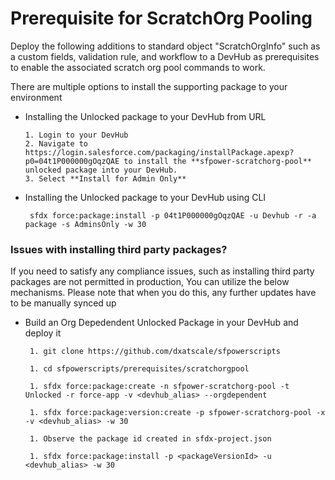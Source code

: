 # Prerequisite for ScratchOrg Pooling

Deploy the following additions to standard object "ScratchOrgInfo" such as a custom fields, validation rule, and workflow to a DevHub as prerequisites to enable the associated scratch org pool commands to work.

There are multiple options to install the supporting package to your environment

-  Installing the Unlocked package to your DevHub from URL

       1. Login to your DevHub
       2. Navigate to https://login.salesforce.com/packaging/installPackage.apexp?p0=04t1P000000gOqzQAE to install the **sfpower-scratchorg-pool** unlocked package into your DevHub.
       3. Select **Install for Admin Only**


-  Installing the Unlocked package to your DevHub using CLI


        sfdx force:package:install -p 04t1P000000gOqzQAE -u Devhub -r -a package -s AdminsOnly -w 30


### Issues with installing third party packages?


If you need to satisfy any compliance issues, such as installing third party packages are not permitted in production, You can utilize the below mechanisms. Please note that when you do this, any further updates have
to be manually synced up


-  Build an Org Depedendent Unlocked Package in your DevHub and deploy it


        1. git clone https://github.com/dxatscale/sfpowerscripts

        1. cd sfpowerscripts/prerequisites/scratchorgpool

        1. sfdx force:package:create -n sfpower-scratchorg-pool -t Unlocked -r force-app -v <devhub_alias> --orgdependent

        1. sfdx force:package:version:create -p sfpower-scratchorg-pool -x -v <devhub_alias> -w 30

        1. Observe the package id created in sfdx-project.json

        1. sfdx force:package:install -p <packageVersionId> -u <devhub_alias> -w 30
